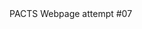 
<html>
  <head>
    <meta charset="utf-8">
    <title> P.A.C.T.S. </title>
  </head>
  
  <script> 
      <h1> 
        textSize(45);
        text("hello", 100, 100); 
      </h1>
  </script>
  
  <body>
    PACTS Webpage attempt #07
    
    
    
  </body>
  </html>
  
  
    
